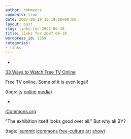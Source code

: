 ```yaml
---
author: robmyers
comments: true
date: 2007-06-19 10:19:18+00:00
layout: post
slug: links-for-2007-06-18
title: links for 2007-06-18
wordpress_id: 1359
categories:
- links
---
```


  

  *   


[33 Ways to Watch Free TV Online](http://mashable.com/2007/06/18/33-ways-to-watch-free-tv-online/)

  


Free TV online. Some of it is even legal!

  


(tags: [tv](http://del.icio.us/robmyers/tv) [online](http://del.icio.us/robmyers/online) [media](http://del.icio.us/robmyers/media))

  

  

  *   


[iCommons.org](http://www.icommons.org/articles/the-art-happens-here-the-full-exhibition-review)

  


"The exhibition itself looks good over all." But why all BY?

  


(tags: [isummit](http://del.icio.us/robmyers/isummit) [icommons](http://del.icio.us/robmyers/icommons) [free-culture](http://del.icio.us/robmyers/free-culture) [art](http://del.icio.us/robmyers/art) [show](http://del.icio.us/robmyers/show))

  

  
  


